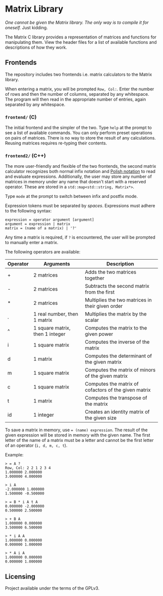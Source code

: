 # Matrix Library

*One cannot be given the Matrix library. The only way is to compile it for oneself.* Just kidding.

The Matrix C library provides a representation of matrices and functions for manipulating them. View the header files for a list of available functions and descriptions of how they work.

## Frontends

The repository includes two frontends i.e. matrix calculators to the Matrix library.

When entering a matrix, you will be prompted `Row, Col:`. Enter the number of rows and then the number of columns, separated by any whitespace. The program will then read in the appropriate number of entries, again separated by any whitespace.

### `frontend/` (C)

The initial frontend and the simpler of the two. Type `help` at the prompt to see a list of available commands. You can only perform preset operations on pairs of matrices. There is no way to store the result of any calculations. Reusing matrices requires re-typing their contents.

### `frontend2/` (C++)

The more user-friendly and flexible of the two frontends, the second matrix calculator recognizes both normal infix notation and [Polish notation](https://en.wikipedia.org/wiki/Polish_notation) to read and evaluate expressions. Additionally, the user may store any number of matrices in memory under any name that doesn't start with a reserved operator. These are stored in a `std::map<std::string, Matrix*>`.

Type `mode` at the prompt to switch between infix and postfix mode.

Expression tokens must be separated by *spaces*. Expressions must adhere to the following syntax:

```
expression = operator argument [argument]
argument = expression | matrix
matrix = (name of a matrix) | '?'
```

Any time a matrix is required, if `?` is encountered, the user will be prompted to manually enter a matrix.

The following operators are available:

| Operator | Arguments | Description |
| --- | --- | --- |
| + | 2 matrices | Adds the two matrices together |
| - | 2 matrices | Subtracts the second matrix from the first |
| * | 2 matrices | Multiplies the two matrices in their given order |
| . | 1 real number, then 1 matrix | Multiplies the matrix by the scalar |
| ^ | 1 square matrix, then 1 integer | Computes the matrix to the given power |
| i | 1 square matrix | Computes the inverse of the matrix |
| d | 1 matrix | Computes the determinant of the given matrix |
| m | 1 square matrix | Computes the matrix of minors of the given matrix |
| c | 1 square matrix | Computes the matrix of cofactors of the given matrix |
| t | 1 matrix | Computes the transpose of the matrix |
| id | 1 integer | Creates an identity matrix of the given size |

To save a matrix in memory, use `= (name) expression`. The result of the given expression will be stored in memory with the given name. The first letter of the name of a matrix must be a letter and cannot be the first letter of an operator (`i, d, m, c, t`).

Example:

```
> = A ?
Row, Col: 2 2 1 2 3 4
1.000000 2.000000
3.000000 4.000000

> i A
-2.000000 1.000000
1.500000 -0.500000

> = B * i A t A
0.000000 -2.000000
0.500000 2.500000

> + B A
1.000000 0.000000
3.500000 6.500000

> * i A A
1.000000 0.000000
0.000000 1.000000

> * A i A
1.000000 0.000000
0.000000 1.000000
```

## Licensing

Project available under the terms of the GPLv3.
